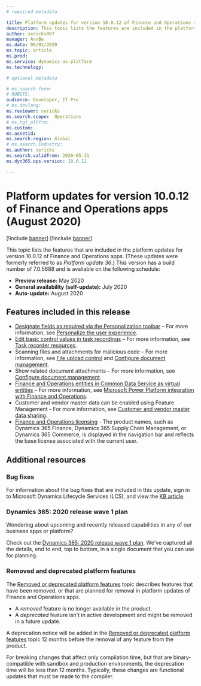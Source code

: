 ```yaml
---
# required metadata

title: Platform updates for version 10.0.12 of Finance and Operations apps (August 2020)
description: This topic lists the features are included in the platform updates for version 10.0.12 of Finance and Operations apps.
author: sericks007
manager: AnnBe
ms.date: 06/02/2020
ms.topic: article
ms.prod: 
ms.service: dynamics-ax-platform
ms.technology: 

# optional metadata

# ms.search.form: 
# ROBOTS: 
audience: Developer, IT Pro
# ms.devlang: 
ms.reviewer: sericks
ms.search.scope:  Operations
# ms.tgt_pltfrm: 
ms.custom: 
ms.assetid:
ms.search.region: Global
# ms.search.industry: 
ms.author: sericks
ms.search.validFrom: 2020-05-31
ms.dyn365.ops.version: 10.0.12

---
```

# Platform updates for version 10.0.12 of Finance and Operations apps (August 2020)

[!include [banner](../includes/banner.md)]
[!include [banner](../includes/preview-banner.md)]

This topic lists the features that are included in the platform updates for version 10.0.12 of Finance and Operations apps. (These updates were formerly referred to as *Platform update 36*.) This version has a build number of 7.0.5688 and is available on the following schedule:

- **Preview release:** May 2020
- **General availability (self-update):** July 2020
- **Auto-update:** August 2020

## Features included in this release

-  [Designate fields as required via the Personalization toolbar](https://docs.microsoft.com/dynamics365-release-plan/2020wave1/finance-operations-crossapp-capabilities/usability-improvements-filtering-personalization) – For more information, see 
[Personalize the user experience](https://docs.microsoft.com/dynamics365/fin-ops-core/fin-ops/get-started/personalize-user-experience). 
-  [Edit basic control values in task recordings](https://docs.microsoft.com/dynamics365-release-plan/2020wave1/finance-operations-crossapp-capabilities/new-task-recorder-capabilities-rsat) – For more information, see [Task recorder resources](https://docs.microsoft.com/dynamics365/fin-ops-core/dev-itpro/user-interface/task-recorder).
-  Scanning files and attachments for malicious code – For more information, see [File upload control](https://docs.microsoft.com/dynamics365/fin-ops-core/dev-itpro/user-interface/file-upload-control) and [Configure document management](https://docs.microsoft.com/dynamics365/fin-ops-core/fin-ops/organization-administration/configure-document-management).
-  Show related document attachments – For more information, see [Configure document management](https://docs.microsoft.com/dynamics365/fin-ops-core/fin-ops/organization-administration/configure-document-management).
- [Finance and Operations entities in Common Data Service as virtual entities](https://docs.microsoft.com/dynamics365-release-plan/2020wave1/finance-operations-crossapp-capabilities/finance-operations-entities-common-data-service-as-virtual-entities) – For more information, see [Microsoft Power Platform integration with Finance and Operations](https://docs.microsoft.com/dynamics365/fin-ops-core/dev-itpro/power-platform/overview).
- Customer and vendor master data can be enabled using Feature Management - For more information, see [Customer and vendor master data sharing](https://docs.microsoft.com/dynamics365/fin-ops-core/dev-itpro/sysadmin/cross-company-data-sharing#customer-and-vendor-master-data-sharing).
- [Finance and Operations licensing](https://docs.microsoft.com/dynamics365-release-plan/2020wave1/finance-operations-crossapp-capabilities/finance-operations-licensing) - The product names, such as Dynamics 365 Finance, Dynamics 365 Supply Chain Management, or Dynamics 365 Commerce, is displayed in the navigation bar and reflects the base license associated with the current user.

## Additional resources

### Bug fixes

For information about the bug fixes that are included in this update, sign in to Microsoft Dynamics Lifecycle Services (LCS), and view the [KB article](https://fix.lcs.dynamics.com/Issue/Details?bugId=453382&dbType=3&qc=a68cf77635c0ab926e7b1b75c6925c82a23058c524c4d728ba8b30fedaf41746).

### Dynamics 365: 2020 release wave 1 plan

Wondering about upcoming and recently released capabilities in any of our business apps or platform?

Check out the [Dynamics 365: 2020 release wave 1 plan](https://docs.microsoft.com/dynamics365-release-plan/2020wave1/index). We've captured all the details, end to end, top to bottom, in a single document that you can use for planning.

### Removed and deprecated platform features

The [Removed or deprecated platform features](removed-deprecated-features-platform-updates.md) topic describes features that have been removed, or that are planned for removal in platform updates of Finance and Operations apps.

- A *removed* feature is no longer available in the product.
- A *deprecated* feature isn't in active development and might be removed in a future update.

A deprecation notice will be added in the [Removed or deprecated platform features](removed-deprecated-features-platform-updates.md) topic 12 months before the removal of any feature from the product.

For breaking changes that affect only compilation time, but that are binary-compatible with sandbox and production environments, the deprecation time will be less than 12 months. Typically, these changes are functional updates that must be made to the compiler.
